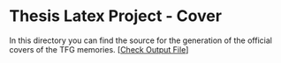 # Thesis Latex Project - Cover

In this directory you can find the source for the generation of the official covers of the TFG memories. [[Check Output File](https://github.com/davidcawork/TFG/raw/master/doc/thesis/portada-uah_eps-TFG/portada_uah_eps_TFG.pdf)]

  

